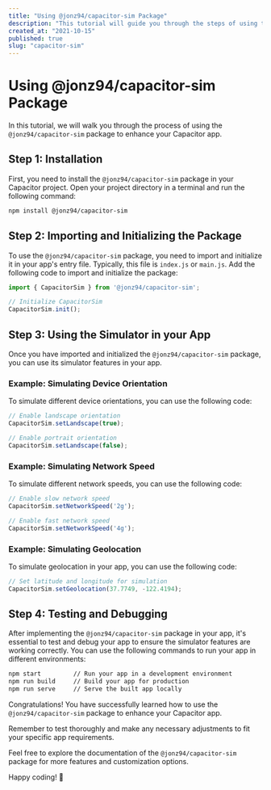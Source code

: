 ```yaml
---
title: "Using @jonz94/capacitor-sim Package"
description: "This tutorial will guide you through the steps of using the @jonz94/capacitor-sim package to enhance your Capacitor app."
created_at: "2021-10-15"
published: true
slug: "capacitor-sim"
---
```


# Using @jonz94/capacitor-sim Package

In this tutorial, we will walk you through the process of using the `@jonz94/capacitor-sim` package to enhance your Capacitor app.

## Step 1: Installation

First, you need to install the `@jonz94/capacitor-sim` package in your Capacitor project. Open your project directory in a terminal and run the following command:

```bash
npm install @jonz94/capacitor-sim
```

## Step 2: Importing and Initializing the Package

To use the `@jonz94/capacitor-sim` package, you need to import and initialize it in your app's entry file. Typically, this file is `index.js` or `main.js`. Add the following code to import and initialize the package:

```javascript
import { CapacitorSim } from '@jonz94/capacitor-sim';

// Initialize CapacitorSim
CapacitorSim.init();
```

## Step 3: Using the Simulator in your App

Once you have imported and initialized the `@jonz94/capacitor-sim` package, you can use its simulator features in your app.

### Example: Simulating Device Orientation

To simulate different device orientations, you can use the following code:

```javascript
// Enable landscape orientation
CapacitorSim.setLandscape(true);

// Enable portrait orientation
CapacitorSim.setLandscape(false);
```

### Example: Simulating Network Speed

To simulate different network speeds, you can use the following code:

```javascript
// Enable slow network speed
CapacitorSim.setNetworkSpeed('2g');

// Enable fast network speed
CapacitorSim.setNetworkSpeed('4g');
```

### Example: Simulating Geolocation

To simulate geolocation in your app, you can use the following code:

```javascript
// Set latitude and longitude for simulation
CapacitorSim.setGeolocation(37.7749, -122.4194);
```

## Step 4: Testing and Debugging

After implementing the `@jonz94/capacitor-sim` package in your app, it's essential to test and debug your app to ensure the simulator features are working correctly. You can use the following commands to run your app in different environments:

```bash
npm start         // Run your app in a development environment
npm run build     // Build your app for production
npm run serve     // Serve the built app locally
```

Congratulations! You have successfully learned how to use the `@jonz94/capacitor-sim` package to enhance your Capacitor app.

Remember to test thoroughly and make any necessary adjustments to fit your specific app requirements.

Feel free to explore the documentation of the `@jonz94/capacitor-sim` package for more features and customization options.

Happy coding! 🚀